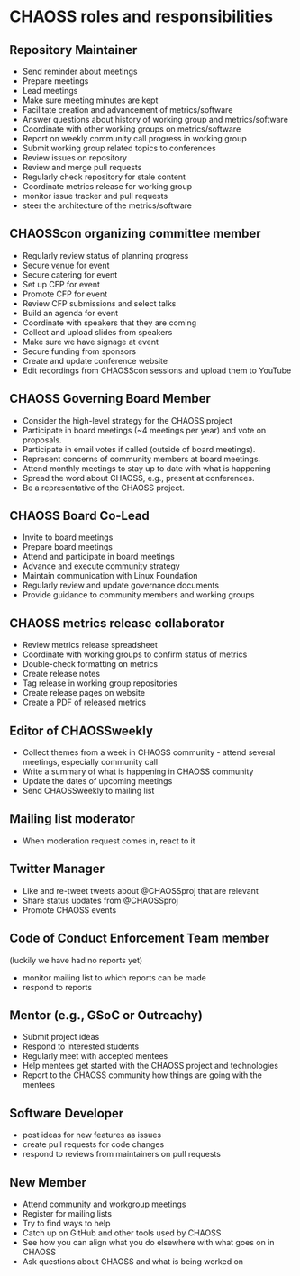# CHAOSS roles and responsibilities

## Repository Maintainer
* Send reminder about meetings
* Prepare meetings
* Lead meetings
* Make sure meeting minutes are kept
* Facilitate creation and advancement of metrics/software
* Answer questions about history of working group and metrics/software
* Coordinate with other working groups on metrics/software
* Report on weekly community call progress in working group
* Submit working group related topics to conferences
* Review issues on repository
* Review and merge pull requests
* Regularly check repository for stale content
* Coordinate metrics release for working group
* monitor issue tracker and pull requests
* steer the architecture of the metrics/software

## CHAOSScon organizing committee member
* Regularly review status of planning progress
* Secure venue for event
* Secure catering for event
* Set up CFP for event
* Promote CFP for event
* Review CFP submissions and select talks
* Build an agenda for event
* Coordinate with speakers that they are coming
* Collect and upload slides from speakers
* Make sure we have signage at event
* Secure funding from sponsors
* Create and update conference website
* Edit recordings from CHAOSScon sessions and upload them to YouTube

## CHAOSS Governing Board Member
* Consider the high-level strategy for the CHAOSS project
* Participate in board meetings (~4 meetings per year) and vote on proposals.
* Participate in email votes if called (outside of board meetings).  
* Represent concerns of community members at board meetings. 
* Attend monthly meetings to stay up to date with what is happening
* Spread the word about CHAOSS, e.g., present at conferences.  
* Be a representative of the CHAOSS project. 

## CHAOSS Board Co-Lead
* Invite to board meetings
* Prepare board meetings
* Attend and participate in board meetings
* Advance and execute community strategy 
* Maintain communication with Linux Foundation
* Regularly review and update governance documents
* Provide guidance to community members and working groups

## CHAOSS metrics release collaborator
* Review metrics release spreadsheet
* Coordinate with working groups to confirm status of metrics
* Double-check formatting on metrics
* Create release notes
* Tag release in working group repositories
* Create release pages on website
* Create a PDF of released metrics

## Editor of CHAOSSweekly
* Collect themes from a week in CHAOSS community - attend several meetings, especially community call
* Write a summary of what is happening in CHAOSS community 
* Update the dates of upcoming meetings
* Send CHAOSSweekly to mailing list

## Mailing list moderator
* When moderation request comes in, react to it

## Twitter Manager
* Like and re-tweet tweets about @CHAOSSproj that are relevant
* Share status updates from @CHAOSSproj
* Promote CHAOSS events

## Code of Conduct Enforcement Team member
(luckily we have had no reports yet)
* monitor mailing list to which reports can be made
* respond to reports

## Mentor (e.g., GSoC or Outreachy)
* Submit project ideas 
* Respond to interested students 
* Regularly meet with accepted mentees
* Help mentees get started with the CHAOSS project and technologies
* Report to the CHAOSS community how things are going with the mentees


## Software Developer
* post ideas for new features as issues 
* create pull requests for code changes
* respond to reviews from maintainers on pull requests

## New Member
* Attend community and workgroup meetings
* Register for mailing lists
* Try to find ways to help
* Catch up on GitHub and other tools used by CHAOSS
* See how you can align what you do elsewhere with what goes on in CHAOSS
* Ask questions about CHAOSS and what is being worked on
